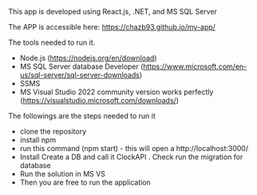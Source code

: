 This app is developed using React.js, .NET, and MS SQL Server

The APP is accessible here: https://chazb93.github.io/my-app/

The tools needed to run it.

- Node.js (https://nodejs.org/en/download)
- MS SQL Server database Developer (https://www.microsoft.com/en-us/sql-server/sql-server-downloads)
- SSMS
- MS Visual Studio 2022 community version works perfectly (https://visualstudio.microsoft.com/downloads/)

The followings are the steps needed to run it

- clone the repository
- install npm
- run this command (npm start) - this will open a http://localhost:3000/
-  Install Create a DB and call it ClockAPI . Check run the migration for database
-  Run the solution in MS VS
-  Then you are free to run the application
